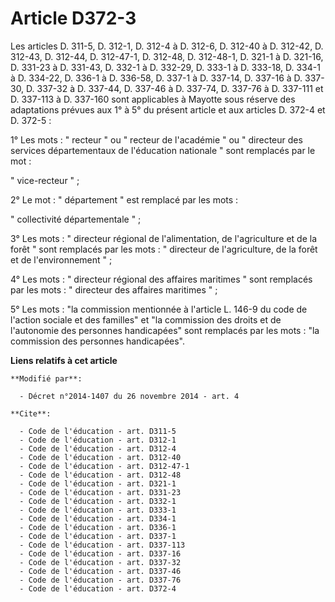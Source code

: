 # Article D372-3

Les articles D. 311-5, D. 312-1, D. 312-4 à D. 312-6, D. 312-40 à D. 312-42, D. 312-43, D. 312-44, D. 312-47-1, D. 312-48, D.
312-48-1, D. 321-1 à D. 321-16, D. 331-23 à D. 331-43, D. 332-1 à D. 332-29, D. 333-1 à D. 333-18, D. 334-1 à D. 334-22, D.
336-1 à D. 336-58, D. 337-1 à D. 337-14, D. 337-16 à D. 337-30, D. 337-32 à D. 337-44, D. 337-46 à D. 337-74, D. 337-76 à D.
337-111 et D. 337-113 à D. 337-160 sont applicables à Mayotte sous réserve des adaptations prévues aux 1° à 5° du présent
article et aux articles D. 372-4 et D. 372-5 : 

1° Les mots : " recteur " ou " recteur de l'académie " ou " directeur des services départementaux de l'éducation nationale "
sont remplacés par le mot : 

" vice-recteur " ; 

2° Le mot : " département " est remplacé par les mots : 

" collectivité départementale " ; 

3° Les mots : " directeur régional de l'alimentation, de l'agriculture et de la forêt " sont remplacés par les mots : "
directeur de l'agriculture, de la forêt et de l'environnement " ; 

4° Les mots : " directeur régional des affaires maritimes " sont remplacés par les mots : " directeur des affaires maritimes
" ;

5° Les mots : "la commission mentionnée à l'article L. 146-9 du code de l'action sociale et des familles" et "la commission
des droits et de l'autonomie des personnes handicapées" sont remplacés par les mots : "la commission des personnes
handicapées".

**Liens relatifs à cet article**

	**Modifié par**:

	  - Décret n°2014-1407 du 26 novembre 2014 - art. 4

	**Cite**:

	  - Code de l'éducation - art. D311-5
	  - Code de l'éducation - art. D312-1
	  - Code de l'éducation - art. D312-4
	  - Code de l'éducation - art. D312-40
	  - Code de l'éducation - art. D312-47-1
	  - Code de l'éducation - art. D312-48
	  - Code de l'éducation - art. D321-1
	  - Code de l'éducation - art. D331-23
	  - Code de l'éducation - art. D332-1
	  - Code de l'éducation - art. D333-1
	  - Code de l'éducation - art. D334-1
	  - Code de l'éducation - art. D336-1
	  - Code de l'éducation - art. D337-1
	  - Code de l'éducation - art. D337-113
	  - Code de l'éducation - art. D337-16
	  - Code de l'éducation - art. D337-32
	  - Code de l'éducation - art. D337-46
	  - Code de l'éducation - art. D337-76
	  - Code de l'éducation - art. D372-4
